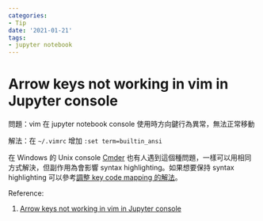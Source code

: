 ```yaml
---
categories:
- Tip
date: '2021-01-21'
tags:
- jupyter notebook
---
```


# Arrow keys not working in vim in Jupyter console

問題：vim 在 jupyter notebook console 使用時方向鍵行為異常，無法正常移動

解法：在 ```~/.vimrc``` 增加 ```:set term=builtin_ansi```

在 Windows 的 Unix console [Cmder](https://cmder.net/) 也有人遇到這個種問題，一樣可以用相同方式解決，但副作用為會影響 syntax highlighting。如果想要保持 syntax highlighting 可以參考[調整 key code mapping 的解法](https://github.com/microsoft/WSL/issues/1154#issuecomment-595951533)。

Reference:

1. [Arrow keys not working in vim in Jupyter console](https://github.com/jupyter/jupyter_console/issues/171)